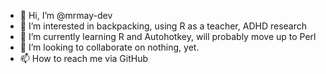 - 👋 Hi, I’m @mrmay-dev
- 👀 I’m interested in backpacking, using R as a teacher, ADHD research
- 🌱 I’m currently learning R and Autohotkey, will probably move up to Perl
- 💞️ I’m looking to collaborate on nothing, yet.
- 📫 How to reach me via GitHub

<!---
mrmay-dev/mrmay-dev is a ✨ special ✨ repository because its `README.md` (this file) appears on your GitHub profile.
You can click the Preview link to take a look at your changes.
--->
